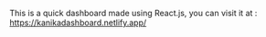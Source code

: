 This is a quick dashboard made using React.js, you can visit it at :
https://kanikadashboard.netlify.app/
